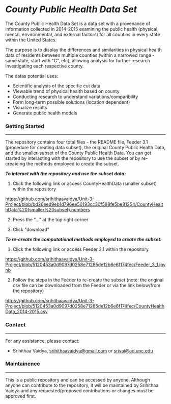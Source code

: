 # ***County Public Health Data Set***

The County Public Health Data Set is a data set with a provenance of information collected in 2014-2015 examining the public health (physical, mental, environmental, and external factors) for all counties in every state within the United States. 

The purpose is to display the differences and similarities in physical health data of residents between multiple counties (within a narrowed range - same state, start with "C", etc), allowing analysis for further research investigating each respective county. 

The datas potential uses:
- Scientific analysis of the specific cut data
- Viewable trend of physical health based on county
- Conducting research to understand variations/comparibility
- Form long-term possible solutions (location dependent)
- Visualize results
- Generate public health models 

### **Getting Started**
---
The repository contains four total files - the README file, Feeder 3.1 (procedure for creating data subset), the original County Public Health Data, and the smaller-subset of the County Public Health Data. You can get started by interacting with the repository to use the subset or by re-createing the methods employed to create the subset.  

***To interact with the repository and use the subset data:***

1. Click the following link or access CountyHealthData (smaller subset) within the repository

https://github.com/srihithaavaidya/Unit-3-Project/blob/bd26eed9eb1d796ee50193cc30f598fe5be81254/CountyHealthData%20(smaller%20subset).numbers

2. Press the "..." at the top right corner

3. Click "download"

***To re-create the computational methods employed to create the subset:***

1. Click the following link or access Feeder 3.1 within the repository

https://github.com/srihithaavaidya/Unit-3-Project/blob/5120453a0d9097d0258e71285de12b6e6f174fec/Feeder_3_1.ipynb 

2. Follow the steps in the Feeder to re-create the subset (note: the original csv file can be downloaded from the Feeder or via the link below/from the repository)

https://github.com/srihithaavaidya/Unit-3-Project/blob/5120453a0d9097d0258e71285de12b6e6f174fec/CountyHealthData_2014-2015.csv 

### **Contact**
---
For any assistance, please contact:
- Srihithaa Vaidya, srihithaavaidya@gmail.com or srivai@ad.unc.edu

### **Maintainence**
---
This is a public repository and can be accessed by anyone. Although anyone can contribute to the repository, it will be maintained by Srihithaa Vaidya and any requested/proposed contributions or changes must be approved first.
